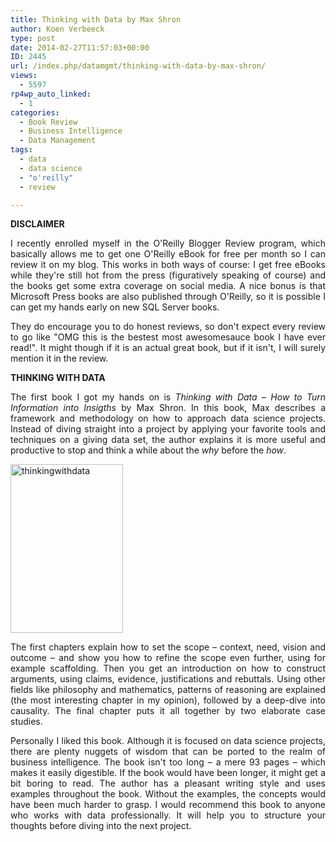 ```yaml
---
title: Thinking with Data by Max Shron
author: Koen Verbeeck
type: post
date: 2014-02-27T11:57:03+00:00
ID: 2445
url: /index.php/datamgmt/thinking-with-data-by-max-shron/
views:
  - 5597
rp4wp_auto_linked:
  - 1
categories:
  - Book Review
  - Business Intelligence
  - Data Management
tags:
  - data
  - data science
  - "o'reilly"
  - review

---
```

<p style="text-align: justify">
  <b>DISCLAIMER</b>
</p>

<p style="text-align: justify">
  I recently enrolled myself in the O'Reilly Blogger Review program, which basically allows me to get one O'Reilly eBook for free per month so I can review it on my blog. This works in both ways of course: I get free eBooks while they're still hot from the press (figuratively speaking of course) and the books get some extra coverage on social media. A nice bonus is that Microsoft Press books are also published through O'Reilly, so it is possible I can get my hands early on new SQL Server books.
</p>

<p style="text-align: justify">
  They do encourage you to do honest reviews, so don't expect every review to go like "OMG this is the bestest most awesomesauce book I have ever read!". It might though if it is an actual great book, but if it isn't, I will surely mention it in the review.
</p>

<p style="text-align: justify">
  <b>THINKING WITH DATA</b>
</p>

<p style="text-align: justify">
  The first book I got my hands on is <i>Thinking with Data – How to Turn Information into Insigths</i> by Max Shron. In this book, Max describes a framework and methodology on how to approach data science projects. Instead of diving straight into a project by applying your favorite tools and techniques on a giving data set, the author explains it is more useful and productive to stop and think a while about the <i>why </i>before the <i>how</i>.
</p>

<p style="text-align: justify">
  <a href="http://shop.oreilly.com/product/0636920029182.do"><img class="alignnone size-full wp-image-2447" alt="thinkingwithdata" src="/wp-content/uploads/2014/02/thinkingwithdata.gif" width="180" height="270" /></a>
</p>

<p style="text-align: justify">
  The first chapters explain how to set the scope – context, need, vision and outcome – and show you how to refine the scope even further, using for example scaffolding. Then you get an introduction on how to construct arguments, using claims, evidence, justifications and rebuttals. Using other fields like philosophy and mathematics, patterns of reasoning are explained (the most interesting chapter in my opinion), followed by a deep-dive into causality. The final chapter puts it all together by two elaborate case studies.
</p>

<p style="text-align: justify">
  Personally I liked this book. Although it is focused on data science projects, there are plenty nuggets of wisdom that can be ported to the realm of business intelligence. The book isn't too long – a mere 93 pages – which makes it easily digestible. If the book would have been longer, it might get a bit boring to read. The author has a pleasant writing style and uses examples throughout the book. Without the examples, the concepts would have been much harder to grasp. I would recommend this book to anyone who works with data professionally. It will help you to structure your thoughts before diving into the next project.
</p>